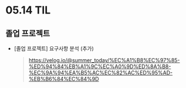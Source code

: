 <h1> 05.14 TIL </h1>

## 졸업 프로젝트
  
- [졸업 프로젝트] 요구사항 분석 (추가)
   > https://velog.io/@summer_today/%EC%A1%B8%EC%97%85-%ED%94%84%EB%A1%9C%EC%A0%9D%ED%8A%B8-%EC%9A%94%EA%B5%AC%EC%82%AC%ED%95%AD-%EB%B6%84%EC%84%9D